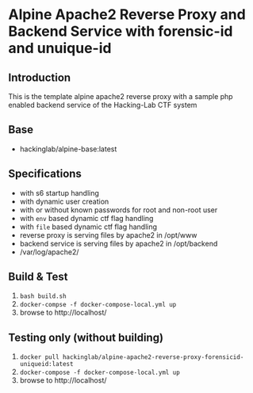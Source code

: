 # Alpine Apache2 Reverse Proxy and Backend Service with forensic-id and unuique-id
## Introduction
This is the template alpine apache2 reverse proxy with a sample php enabled backend service of the Hacking-Lab CTF system

## Base
* hackinglab/alpine-base:latest

## Specifications
* with s6 startup handling
* with dynamic user creation
* with or without known passwords for root and non-root user
* with `env` based dynamic ctf flag handling
* with `file` based dynamic ctf flag handling
* reverse proxy is serving files by apache2 in /opt/www
* backend service is serving files by apache2 in /opt/backend
* /var/log/apache2/<forensic logs>

## Build & Test
1. `bash build.sh`
2. `docker-compse -f docker-compose-local.yml up`
3. browse to http://localhost/

## Testing only (without building)
1. `docker pull hackinglab/alpine-apache2-reverse-proxy-forensicid-uniqueid:latest`
2. `docker-compose -f docker-compose-local.yml up`
3. browse to http://localhost/



